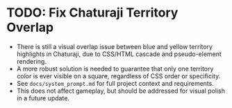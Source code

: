 # TODO: Fix Chaturaji Territory Overlap

- There is still a visual overlap issue between blue and yellow territory highlights in Chaturaji, due to CSS/HTML cascade and pseudo-element rendering.
- A more robust solution is needed to guarantee that only one territory color is ever visible on a square, regardless of CSS order or specificity.
- See `docs/system_prompt.md` for full project context and requirements.
- This does not affect gameplay, but should be addressed for visual polish in a future update. 